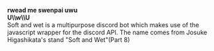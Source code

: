 **rwead me swenpai uwu** <br>
**U\\\\w\\\\U** <br>
Soft and wet is a multipurpose discord bot which makes use of the javascript wrapper for the discord API. The name comes from Josuke Higashikata's stand "Soft and Wet"(Part 8)
